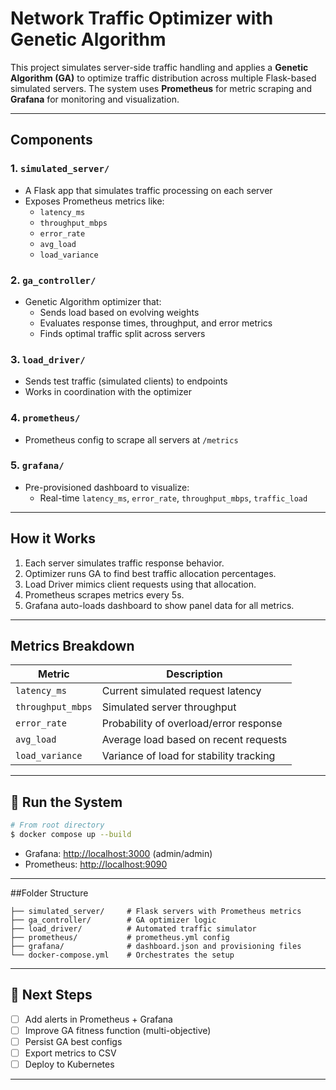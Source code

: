 # Network Traffic Optimizer with Genetic Algorithm

This project simulates server-side traffic handling and applies a **Genetic Algorithm (GA)** to optimize traffic distribution across multiple Flask-based simulated servers. The system uses **Prometheus** for metric scraping and **Grafana** for monitoring and visualization.

---

## Components

### 1. `simulated_server/`
- A Flask app that simulates traffic processing on each server
- Exposes Prometheus metrics like:
  - `latency_ms`
  - `throughput_mbps`
  - `error_rate`
  - `avg_load`
  - `load_variance`

### 2. `ga_controller/`
- Genetic Algorithm optimizer that:
  - Sends load based on evolving weights
  - Evaluates response times, throughput, and error metrics
  - Finds optimal traffic split across servers

### 3. `load_driver/`
- Sends test traffic (simulated clients) to endpoints
- Works in coordination with the optimizer

### 4. `prometheus/`
- Prometheus config to scrape all servers at `/metrics`

### 5. `grafana/`
- Pre-provisioned dashboard to visualize:
  - Real-time `latency_ms`, `error_rate`, `throughput_mbps`, `traffic_load`

---

## How it Works
1. Each server simulates traffic response behavior.
2. Optimizer runs GA to find best traffic allocation percentages.
3. Load Driver mimics client requests using that allocation.
4. Prometheus scrapes metrics every 5s.
5. Grafana auto-loads dashboard to show panel data for all metrics.

---

## Metrics Breakdown
| Metric              | Description                                |
|---------------------|--------------------------------------------|
| `latency_ms`        | Current simulated request latency          |
| `throughput_mbps`   | Simulated server throughput                |
| `error_rate`        | Probability of overload/error response     |
| `avg_load`          | Average load based on recent requests      |
| `load_variance`     | Variance of load for stability tracking    |

---

## 🚀 Run the System
```bash
# From root directory
$ docker compose up --build
```

- Grafana: [http://localhost:3000](http://localhost:3000) (admin/admin)
- Prometheus: [http://localhost:9090](http://localhost:9090)

---

##Folder Structure
```
├── simulated_server/     # Flask servers with Prometheus metrics
├── ga_controller/        # GA optimizer logic
├── load_driver/          # Automated traffic simulator
├── prometheus/           # prometheus.yml config
├── grafana/              # dashboard.json and provisioning files
└── docker-compose.yml    # Orchestrates the setup
```

---

## 🔧 Next Steps
- [ ] Add alerts in Prometheus + Grafana
- [ ] Improve GA fitness function (multi-objective)
- [ ] Persist GA best configs
- [ ] Export metrics to CSV
- [ ] Deploy to Kubernetes

---


